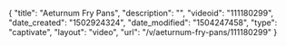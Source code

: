 {
    "title": "Aeturnum Fry Pans",
    "description": "",
    "videoid": "111180299",
    "date_created": "1502924324",
    "date_modified": "1504247458",
    "type": "captivate",
    "layout": "video",
    "url": "\/v\/aeturnum-fry-pans\/111180299"
}